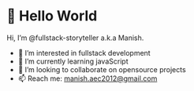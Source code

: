 # 👋 Hello World

Hi, I’m @fullstack-storyteller a.k.a Manish.

- 👀 I’m interested in fullstack development
- 🌱 I’m currently learning javaScript
- 💞️ I’m looking to collaborate on opensource projects
- 📫 Reach me: manish.aec2012@gmail.com

<!---
fullstack-storyteller/fullstack-storyteller is a ✨ special ✨ repository because its `README.md` (this file) appears on your GitHub profile.
You can click the Preview link to take a look at your changes.
--->
